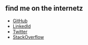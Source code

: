 ## find me on the internetz
* [GitHub](http://github.sebsprenger.de) 
* [LinkedId](http://linkedin.sebsprenger.de) 
* [Twitter](http://twitter.sebsprenger.de) 
* [StackOverflow](http://so.sebsprenger.de)